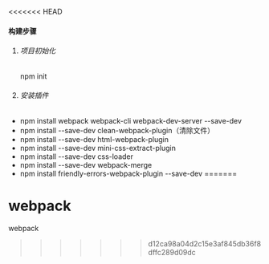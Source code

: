 <<<<<<< HEAD
#### 构建步骤
1. ###### 项目初始化
   npm init
2. ###### 安装插件
-   npm install webpack webpack-cli webpack-dev-server --save-dev
-   npm install --save-dev clean-webpack-plugin（清除文件）
-   npm install --save-dev html-webpack-plugin
-   npm install --save-dev mini-css-extract-plugin
-   npm install --save-dev css-loader
-   npm install --save-dev webpack-merge
-   npm install friendly-errors-webpack-plugin --save-dev
=======
# webpack
webpack
>>>>>>> d12ca98a04d2c15e3af845db36f8dffc289d09dc
